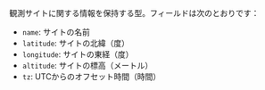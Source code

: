 観測サイトに関する情報を保持する型。フィールドは次のとおりです：

  * `name`: サイトの名前
  * `latitude`: サイトの北緯（度）
  * `longitude`: サイトの東経（度）
  * `altitude`: サイトの標高（メートル）
  * `tz`: UTCからのオフセット時間（時間）

